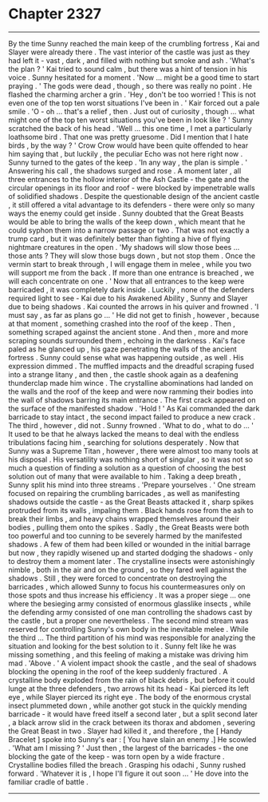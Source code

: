 
# Chapter 2327


---

By the time Sunny reached the main keep of the crumbling fortress , Kai and Slayer were already there . The vast interior of the castle was just as they had left it - vast , dark , and filled with nothing but smoke and ash .
'What's the plan ? '
Kai tried to sound calm , but there was a hint of tension in his voice .
Sunny hesitated for a moment .
'Now … might be a good time to start praying . '
The gods were dead , though , so there was really no point . He flashed the charming archer a grin .
'Hey , don't be too worried ! This is not even one of the top ten worst situations I've been in . '
Kair forced out a pale smile .
'O - oh … that's a relief , then . Just out of curiosity , though … what might one of the top ten worst situations you've been in look like ? '
Sunny scratched the back of his head .
'Well … this one time , I met a particularly loathsome bird . That one was pretty gruesome . Did I mention that I hate birds , by the way ? '
Crow Crow would have been quite offended to hear him saying that , but luckily , the peculiar Echo was not here right now .
Sunny turned to the gates of the keep .
'In any way , the plan is simple . '
Answering his call , the shadows surged and rose . A moment later , all three entrances to the hollow interior of the Ash Castle - the gate and the circular openings in its floor and roof - were blocked by impenetrable walls of solidified shadows .
Despite the questionable design of the ancient castle , it still offered a vital advantage to its defenders - there were only so many ways the enemy could get inside . Sunny doubted that the Great Beasts would be able to bring the walls of the keep down , which meant that he could syphon them into a narrow passage or two .
That was not exactly a trump card , but it was definitely better than fighting a hive of flying nightmare creatures in the open .
'My shadows will slow those bees … those ants ? They will slow those bugs down , but not stop them . Once the vermin start to break through , I will engage them in melee , while you two will support me from the back . If more than one entrance is breached , we will each concentrate on one . '
Now that all entrances to the keep were barricaded , it was completely dark inside . Luckily , none of the defenders required light to see - Kai due to his Awakened Ability , Sunny and Slayer due to being shadows .
Kai counted the arrows in his quiver and frowned .
'I must say , as far as plans go … '
He did not get to finish , however , because at that moment , something crashed into the roof of the keep .
Then , something scraped against the ancient stone .
And then , more and more scraping sounds surrounded them , echoing in the darkness .
Kai's face paled as he glanced up , his gaze penetrating the walls of the ancient fortress .
Sunny could sense what was happening outside , as well . His expression dimmed .
The muffled impacts and the dreadful scraping fused into a strange litany , and then , the castle shook again as a deafening thunderclap made him wince .
The crystalline abominations had landed on the walls and the roof of the keep and were now ramming their bodies into the wall of shadows barring its main entrance .
The first crack appeared on the surface of the manifested shadow .
'Hold ! '
As Kai commanded the dark barricade to stay intact , the second impact failed to produce a new crack .
The third , however , did not .
Sunny frowned .
'What to do , what to do … '
It used to be that he always lacked the means to deal with the endless tribulations facing him , searching for solutions desperately . Now that Sunny was a Supreme Titan , however , there were almost too many tools at his disposal .
His versatility was nothing short of singular , so it was not so much a question of finding a solution as a question of choosing the best solution out of many that were available to him .
Taking a deep breath , Sunny split his mind into three streams .
'Prepare yourselves . '
One stream focused on repairing the crumbling barricades , as well as manifesting shadows outside the castle - as the Great Beasts attacked it , sharp spikes protruded from its walls , impaling them . Black hands rose from the ash to break their limbs , and heavy chains wrapped themselves around their bodies , pulling them onto the spikes .
Sadly , the Great Beasts were both too powerful and too cunning to be severely harmed by the manifested shadows . A few of them had been killed or wounded in the initial barrage but now , they rapidly wisened up and started dodging the shadows - only to destroy them a moment later .
The crystalline insects were astonishingly nimble , both in the air and on the ground , so they fared well against the shadows . Still , they were forced to concentrate on destroying the barricades , which allowed Sunny to focus his countermeasures only on those spots and thus increase his efficiency .
It was a proper siege … one where the besieging army consisted of enormous glasslike insects , while the defending army consisted of one man controlling the shadows cast by the castle , but a proper one nevertheless .
The second mind stream was reserved for controlling Sunny's own body in the inevitable melee .
While the third …
The third partition of his mind was responsible for analyzing the situation and looking for the best solution to it . Sunny felt like he was missing something , and this feeling of making a mistake was driving him mad .
'Above . '
A violent impact shook the castle , and the seal of shadows blocking the opening in the roof of the keep suddenly fractured . A crystalline body exploded from the rain of black debris , but before it could lunge at the three defenders , two arrows hit its head - Kai pierced its left eye , while Slayer pierced its right eye .
The body of the enormous crystal insect plummeted down , while another got stuck in the quickly mending barricade - it would have freed itself a second later , but a split second later , a black arrow slid in the crack between its thorax and abdomen , severing the Great Beast in two .
Slayer had killed it , and therefore , the [ Handy Bracelet ] spoke into Sunny's ear :
[ You have slain an enemy .]
He scowled .
'What am I missing ? '
Just then , the largest of the barricades - the one blocking the gate of the keep - was torn open by a wide fracture .
Crystalline bodies filled the breach .
Grasping his odachi , Sunny rushed forward .
'Whatever it is , I hope I'll figure it out soon … '
He dove into the familiar cradle of battle .

---

